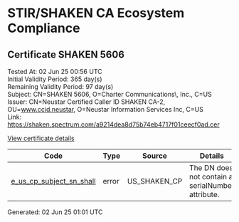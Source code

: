 # STIR/SHAKEN CA Ecosystem Compliance

## Certificate SHAKEN 5606

Tested At: 02 Jun 25 00:56 UTC\
Initial Validity Period: 365 day(s)\
Remaining Validity Period: 97 day(s)\
Subject: CN=SHAKEN 5606, O=Charter Communications\\, Inc., C=US\
Issuer: CN=Neustar Certified Caller ID SHAKEN CA-2, OU=www.ccid.neustar, O=Neustar Information Services Inc, C=US\
Link: https://shaken.spectrum.com/a9214dea8d75b74eb4717f01ceecf0ad.cer

[View certificate details](https://x509.io/?cert=MIIDEDCCAragAwIBAgIUeLJo%2BzoPxEq1UjoBj%2BFAuM2%2BjlkwCgYIKoZIzj0EAwIwgYUxCzAJBgNVBAYTAlVTMSkwJwYDVQQKDCBOZXVzdGFyIEluZm9ybWF0aW9uIFNlcnZpY2VzIEluYzEZMBcGA1UECwwQd3d3LmNjaWQubmV1c3RhcjEwMC4GA1UEAwwnTmV1c3RhciBDZXJ0aWZpZWQgQ2FsbGVyIElEIFNIQUtFTiBDQS0yMB4XDTI0MDkwNjE3MTMwMVoXDTI1MDkwNjE3MTMwMVowSjELMAkGA1UEBhMCVVMxJTAjBgNVBAoMHENoYXJ0ZXIgQ29tbXVuaWNhdGlvbnMsIEluYy4xFDASBgNVBAMMC1NIQUtFTiA1NjA2MFkwEwYHKoZIzj0CAQYIKoZIzj0DAQcDQgAEY9ADyFTT8fwLsnDNQtdky88BDjkWiSxTRBSBkNRcMVWOe16DA9%2BbTjdoE1ddDSqJj5olAgV6NLPjPaM3U0h1o6OCATwwggE4MBYGCCsGAQUFBwEaBAowCKAGFgQ1NjA2MAwGA1UdEwEB%2FwQCMAAwHwYDVR0jBBgwFoAUgk4V%2F%2F6famdR5MiXx210w%2FxlRXgwFwYDVR0gBBAwDjAMBgpghkgBhv8JAQEDMIGmBgNVHR8EgZ4wgZswgZigOqA4hjZodHRwczovL2F1dGhlbnRpY2F0ZS1hcGkuaWNvbmVjdGl2LmNvbS9kb3dubG9hZC92MS9jcmyiWqRYMFYxFDASBgNVBAcMC0JyaWRnZXdhdGVyMQswCQYDVQQIDAJOSjETMBEGA1UEAwwKU1RJLVBBIENSTDELMAkGA1UEBhMCVVMxDzANBgNVBAoMBlNUSS1QQTAdBgNVHQ4EFgQUBiAmIVT3nlWXFKUcecOqUeA4OEIwDgYDVR0PAQH%2FBAQDAgeAMAoGCCqGSM49BAMCA0gAMEUCIFbiRPXCkl%2F9mc1jKa%2FHpGBD6Jq5JULNmbPsXjM%2FlNQDAiEAjJIh7yRn713vg7B4VWltwJ8zX7rIa0Asf8LghfZpg18%3D)

| Code | Type | Source | Details |
|------|------|--------|---------|
| [e_us_cp_subject_sn_shall](../../ISSUES/e_us_cp_subject_sn_shall/README.md) | error | US_SHAKEN_CP | The DN does not contain a serialNumber attribute. |


Generated: 02 Jun 25 01:01 UTC